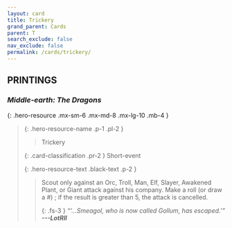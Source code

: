 ```yaml
---
layout: card
title: Trickery
grand_parent: Cards
parent: T
search_exclude: false
nav_exclude: false
permalink: /cards/trickery/
---
```


## PRINTINGS


### _Middle-earth: The Dragons_

{: .hero-resource .mx-sm-6 .mx-md-8 .mx-lg-10 .mb-4 }
> {: .hero-resource-name .p-1 .pl-2 }
> > <div class="card-mp"></div>
> > <div class="card-name">Trickery</div>
>
> {: .card-classification .pr-2 }
> Short-event
>
> {: .hero-resource-text .black-text .p-2 }
> > Scout only against an Orc, Troll, Man, Elf, Slayer, Awakened Plant, or Giant attack against his company. Make a roll (or draw a #) ; if the result is greater than 5, the attack is cancelled.   
> > 
> > {: .fs-3 } 
> > _“‘...Smeagol, who is now called Gollum, has escaped.’”_ ***---&#65279;LotRII*** 
> 
